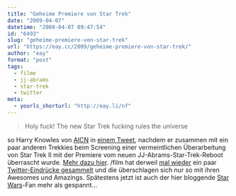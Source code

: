 ```yaml
---
title: "Geheime Premiere von Star Trek"
date: "2009-04-07"
datetime: "2009-04-07 09:47:54"
id: "6493"
slug: "geheime-premiere-von-star-trek"
url: "https://eay.cc/2009/geheime-premiere-von-star-trek/"
author: "eay"
format: "post"
tags:
  - filme
  - jj-abrams
  - star-trek
  - twitter
meta:
  - yourls_shorturl: "http://eay.li/nf"
---
```


> Holy fuck! The new Star Trek fucking rules the universe

so Harry Knowles von [AICN](http://www.aintitcool.com/) in [einem Tweet](http://twitter.com/headgeek666/status/1467843763), nachdem er zusammen mit ein paar anderen Trekkies beim Screening einer vermeintlichen Überarbeitung von Star Trek II mit der Premiere vom neuen JJ-Abrams-Star-Trek-Reboot überrascht wurde. [Mehr dazu hier](http://trekmovie.com/2009/04/06/austin-tx-fans-given-surprise-showing-of-entire-star-trek-movie/). /film hat derweil [mal wieder](//eay.cc/2009/bruno-makes-borat-look-like-kids-tv/) ein paar [Twitter-Eindrücke gesammelt](http://www.slashfilm.com/2009/04/06/early-twitter-buzz-star-trek-has-secret-premiere-in-austin-texas/) und die überschlagen sich nur so mit ihren Awesomes und Amazings. Spätestens jetzt ist auch der hier bloggende [Star Wars](//eay.cc/tag/star-wars/)\-Fan mehr als gespannt...
